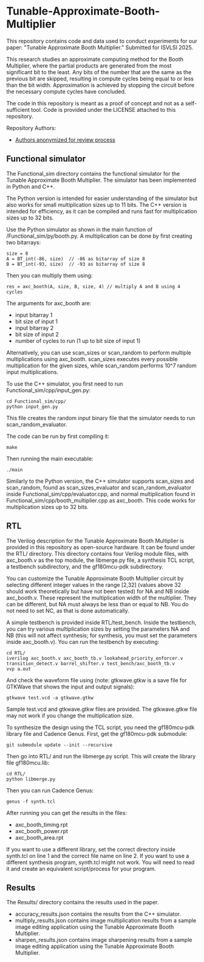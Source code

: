 # Tunable-Approximate-Booth-Multiplier

This repository contains code and data used to conduct experiments for our paper: "Tunable Approximate Booth Multiplier." Submitted for ISVLSI 2025.

This research studies an approximate computing method for the Booth Multiplier, where the partial products are generated from the most significant bit to the least. Any bits of the number that are the same as the previous bit are skipped, resulting in compute cycles being equal to or less than the bit width. Approximation is achieved by stopping the circuit before the necessary compute cycles have concluded.

The code in this repository is meant as a proof of concept and not as a self-sufficient tool. Code is provided under the LICENSE attached to this repository.

Repository Authors:
- <ins>Authors anonymized for review process</ins>


## Functional simulator
The Functional_sim directory contains the functional simulator for the Tunable Approximate Booth Multiplier. The simulator has been implemented in Python and C++.

The Python version is intended for easier understanding of the simulator but also works for small multiplication sizes up to 11 bits. The C++ version is intended for efficiency, as it can be compiled and runs fast for multiplication sizes up to 32 bits.

Use the Python simulator as shown in the main function of /Functional_sim/py/booth.py. A multiplication can be done by first creating two bitarrays:
```
size = 8
A = BT_int(-86, size)  // -86 as bitarray of size 8
B = BT_int(-93, size)  // -93 as bitarray of size 8
```
Then you can multiply them using:
```
res = axc_booth(A, size, B, size, 4) // multiply A and B using 4 cycles 
```
The arguments for axc_booth are:
- input bitarray 1
- bit size of input 1
- input bitarray 2
- bit size of input 2
- number of cycles to run (1 up to bit size of input 1)

Alternatively, you can use scan_sizes or scan_random to perform multiple multiplications using axc_booth. 
scan_sizes executes every possible multiplication for the given sizes, while scan_random performs 10^7 random input multiplications.

To use the C++ simulator, you first need to run Functional_sim/cpp/input_gen.py:
```
cd Functional_sim/cpp/
python input_gen.py
```
This file creates the random input binary file that the simulator needs to run scan_random_evaluator.

The code can be run by first compiling it:
```
make
```
Then running the main executable:
```
./main
```
Similarly to the Python version, the C++ simulator supports scan_sizes and scan_random, found as scan_sizes_evaluator and scan_random_evaluator inside Functional_sim/cpp/evaluator.cpp, and normal multiplication found in Functional_sim/cpp/booth_multiplier.cpp as axc_booth. This code works for multiplication sizes up to 32 bits.


## RTL
The Verilog description for the Tunable Approximate Booth Multiplier is provided in this repository as open-source hardware. It can be found under the RTL/ directory. This directory contains four Verilog module files, with axc_booth.v as the top module, the libmerge.py file, a synthesis TCL script, a testbench subdirectory, and the gf180mcu-pdk subdirectory.

You can customize the Tunable Approximate Booth Multiplier circuit by selecting different integer values in the range [2,32] (values above 32 should work theoretically but have not been tested) for NA and NB inside axc_booth.v. These represent the multiplication width of the multiplier. They can be different, but NA must always be less than or equal to NB. You do not need to set NC, as that is done automatically.

A simple testbench is provided inside RTL/test_bench. Inside the testbench, you can try various multiplication sizes by setting the parameters NA and NB (this will not affect synthesis; for synthesis, you must set the parameters inside axc_booth.v). You can run the testbench by executing:
```
cd RTL/
iverilog axc_booth.v axc_booth_tb.v lookahead_priority_enforcer.v transition_detect.v barrel_shifter.v test_bench/axc_booth_tb.v
vvp a.out
```
And check the waveform file using (note: gtkwave.gtkw is a save file for GTKWave that shows the input and output signals):
```
gtkwave test.vcd -a gtkwave.gtkw
```
Sample test.vcd and gtkwave.gtkw files are provided. The gtkwave.gtkw file may not work if you change the multiplication size.

To synthesize the design using the TCL script, you need the gf180mcu-pdk library file and Cadence Genus. First, get the gf180mcu-pdk submodule:
```
git submodule update --init --recursive
```
Then go into RTL/ and run the libmerge.py script. This will create the library file gf180mcu.lib:
```
cd RTL/
python libmerge.py
```
Then you can run Cadence Genus:
```
genus -f synth.tcl
```
After running you can get the results in the files:
- axc_booth_timing.rpt
- axc_booth_power.rpt
- axc_booth_area.rpt

If you want to use a different library, set the correct directory inside synth.tcl on line 1 and the correct file name on line 2.
If you want to use a different synthesis program, synth.tcl might not work. You will need to read it and create an equivalent script/process for your program.


## Results
The Results/ directory contains the results used in the paper.

- accuracy_results.json contains the results from the C++ simulator.
- multiply_results.json contains image multiplication results from a sample image editing application using the Tunable Approximate Booth Multiplier.
- sharpen_results.json contains image sharpening results from a sample image editing application using the Tunable Approximate Booth Multiplier.

